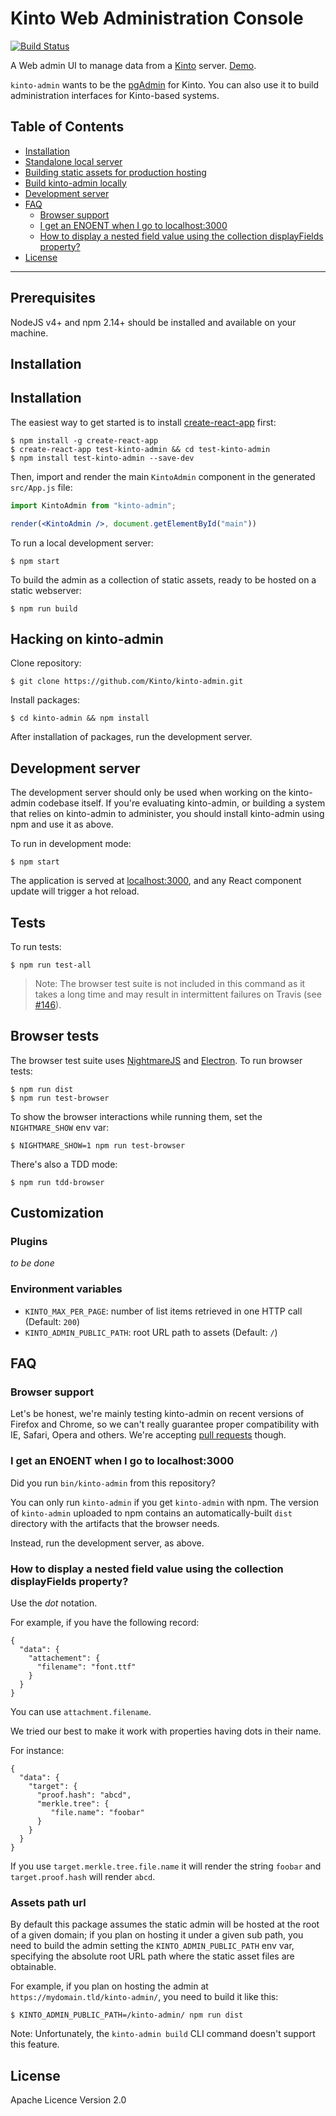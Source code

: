 # Kinto Web Administration Console

[![Build Status](https://travis-ci.org/Kinto/kinto-admin.svg?branch=master)](https://travis-ci.org/Kinto/kinto-admin)

A Web admin UI to manage data from a [Kinto](https://kinto.readthedocs.io/) server. [Demo](http://kinto.github.io/kinto-admin/).

`kinto-admin` wants to be the [pgAdmin](http://pgadmin.org/) for
Kinto. You can also use it to build administration interfaces for
Kinto-based systems.

## Table of Contents

  - [Installation](#installation)
  - [Standalone local server](#standalone-local-server)
  - [Building static assets for production hosting](#building-static-assets-for-production-hosting)
  - [Build kinto-admin locally](#build-kinto-admin-locally)
  - [Development server](#development-server)
  - [FAQ](#faq)
     - [Browser support](#browser-support)
     - [I get an ENOENT when I go to localhost:3000](#i-get-an-enoent-when-i-go-to-localhost-3000)
     - [How to display a nested field value using the collection displayFields property?](#how-to-display-a-nested-field-value-using-the-collection-displayfields-property)
  - [License](#license)

---

## Prerequisites

NodeJS v4+ and npm 2.14+ should be installed and available on your machine.
## Installation

## Installation

The easiest way to get started is to install [create-react-app](https://github.com/facebookincubator/create-react-app) first:

```
$ npm install -g create-react-app
$ create-react-app test-kinto-admin && cd test-kinto-admin
$ npm install test-kinto-admin --save-dev
```

Then, import and render the main `KintoAdmin` component in the generated `src/App.js` file:

```jsx
import KintoAdmin from "kinto-admin";

render(<KintoAdmin />, document.getElementById("main"))
```

To run a local development server:

```
$ npm start
```

To build the admin as a collection of static assets, ready to be hosted on a static webserver:

```
$ npm run build
```

## Hacking on kinto-admin

Clone repository:

```
$ git clone https://github.com/Kinto/kinto-admin.git
```

Install packages:

```
$ cd kinto-admin && npm install
```

After installation of packages, run the development server.

## Development server

The development server should only be used when working on the
kinto-admin codebase itself. If you're evaluating kinto-admin, or
building a system that relies on kinto-admin to administer, you should
install kinto-admin using npm and use it as above.

To run in development mode:

```
$ npm start
```

The application is served at [localhost:3000](http://localhost:3000/), and any
React component update will trigger a hot reload.

## Tests

To run tests:

```
$ npm run test-all
```

> Note: The browser test suite is not included in this command as it takes a
long time and may result in intermittent failures on Travis
(see [#146](https://github.com/Kinto/kinto-admin/pull/146)).

## Browser tests

The browser test suite uses [NightmareJS](http://www.nightmarejs.org/) and
[Electron](http://electron.atom.io/). To run browser tests:

```
$ npm run dist
$ npm run test-browser
```

To show the browser interactions while running them, set the `NIGHTMARE_SHOW` env var:

```
$ NIGHTMARE_SHOW=1 npm run test-browser
```

There's also a TDD mode:

```
$ npm run tdd-browser
```

## Customization

### Plugins

*to be done*

### Environment variables

* `KINTO_MAX_PER_PAGE`: number of list items retrieved in one HTTP call (Default: `200`)
* `KINTO_ADMIN_PUBLIC_PATH`: root URL path to assets (Default: `/`)


## FAQ

### Browser support

Let's be honest, we're mainly testing kinto-admin on recent versions of Firefox
and Chrome, so we can't really guarantee proper compatibility with IE, Safari,
Opera and others. We're accepting
[pull requests](https://github.com/Kinto/kinto-admin/pulls) though.

### I get an ENOENT when I go to localhost:3000

Did you run `bin/kinto-admin` from this repository?

You can only run `kinto-admin` if you get `kinto-admin` with npm. The
version of `kinto-admin` uploaded to npm contains an
automatically-built `dist` directory with the artifacts that the
browser needs.

Instead, run the development server, as above.

### How to display a nested field value using the collection displayFields property?

Use the *dot* notation.

For example, if you have the following record:

```
{
  "data": {
    "attachement": {
      "filename": "font.ttf"
    }
  }
}
```

You can use `attachment.filename`.

We tried our best to make it work with properties having dots in their name.

For instance:

```
{
  "data": {
    "target": {
      "proof.hash": "abcd",
      "merkle.tree": {
         "file.name": "foobar"
      }
    }
  }
}

```

If you use `target.merkle.tree.file.name` it will render the string
`foobar` and `target.proof.hash` will render `abcd`.

### Assets path url

By default this package assumes the static admin will be hosted at the root of a given domain; if you plan on hosting it under a given sub path, you need to build the admin setting the `KINTO_ADMIN_PUBLIC_PATH` env var, specifying the absolute root URL path where the static asset files are obtainable.

For example, if you plan on hosting the admin at `https://mydomain.tld/kinto-admin/`, you need to build it like this:

```
$ KINTO_ADMIN_PUBLIC_PATH=/kinto-admin/ npm run dist
```

Note: Unfortunately, the `kinto-admin build` CLI command doesn't support this feature.

## License

Apache Licence Version 2.0
